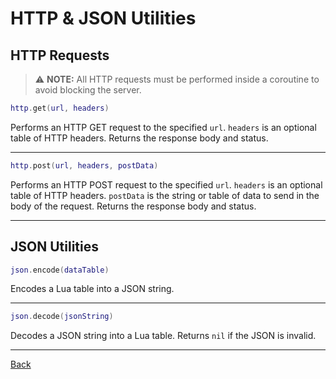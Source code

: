 
# HTTP & JSON Utilities

## HTTP Requests

> ⚠️ **NOTE:** All HTTP requests must be performed inside a coroutine to avoid blocking the server.

```lua
http.get(url, headers)
````

Performs an HTTP GET request to the specified `url`.
`headers` is an optional table of HTTP headers. Returns the response body and status.

---

```lua
http.post(url, headers, postData)
```

Performs an HTTP POST request to the specified `url`.
`headers` is an optional table of HTTP headers.
`postData` is the string or table of data to send in the body of the request. Returns the response body and status.

---

## JSON Utilities

```lua
json.encode(dataTable)
```

Encodes a Lua table into a JSON string.

---

```lua
json.decode(jsonString)
```

Decodes a JSON string into a Lua table. Returns `nil` if the JSON is invalid.

---

[Back](../README.md)

